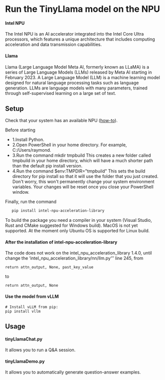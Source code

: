 # Run the TinyLlama model on the NPU
#### Intel NPU
The Intel NPU is an AI accelerator integrated into the Intel Core Ultra processors, which features a unique architecture that includes computing acceleration and data transmission capabilities.
#### Llama
Llama (Large Language Model Meta AI, formerly known as LLaMA) is a series of Large Language Models (LLMs) released by Meta AI starting in February 2023.
A Large Language Model (LLM) is a machine learning model designed for natural language processing tasks such as language generation. LLMs are language models with many parameters, trained through self-supervised learning on a large set of text.

## Setup

Check that your system has an available NPU ([how-to](https://www.intel.com/content/www/us/en/support/articles/000097597/processors.html)).

Before starting
- 1.Install Python.
- 2.Open PowerShell in your home directory. For example, C:/Users/raymond.
- 3.Run the command mkdir tmpbuild This creates a new folder called tmpbuild in your home directory, which will have a much shorter path than the default pip install version.
- 4.Run the command $env:TMPDIR="tmpbuild" This sets the build directory for pip install so that it will use the folder that you just created. Don't worry, this won't permanently change your system environment variables. Your changes will be reset once you close your PowerShell window.

Finally, run the command

```bash
   pip install intel-npu-acceleration-library
```
To build the package you need a compiler in your system (Visual Studio, Rust and CMake suggested for Windows build). MacOS is not yet supported. At the moment only Ubuntu OS is supported for Linux build.

#### After the installation of intel-npu-acceleration-library
The code does not work on the intel_npu_acceleration_library 1.4.0, until change the ‘intel_npu_acceleration_library/nn/llm.py‘’’ line 245, from
```
return attn_output, None, past_key_value
```
to
```
return attn_output, None
```
#### Use the model from vLLM
```
# Install vLLM from pip:
pip install vllm
```

## Usage

#### tinyLlamaChat.py
It allows you to run a Q&A session.

#### tinyLlamaDemo.py
It allows you to automatically generate question-answer examples.
